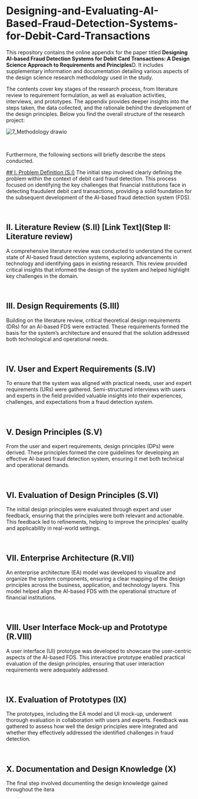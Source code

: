 # Designing-and-Evaluating-AI-Based-Fraud-Detection-Systems-for-Debit-Card-Transactions

This repository contains the online appendix for the paper titled <b>Designing AI-based Fraud Detection Systems for Debit Card Transactions: A Design Science Approach to Requirements and Principles</b>D. It includes supplementary information and documentation detailing various aspects of the design science research methodology used in the study. <p></p> 
The contents cover key stages of the research process, from literature review to requirement formulation, as well as evaluation activities, interviews, and prototypes. The appendix provides deeper insights into the steps taken, the data collected, and the rationale behind the development of the design principles. Below you find the overall structure of the research project: <p></p> 

![7_Methodology drawio](https://github.com/user-attachments/assets/e6619d07-66cf-44a4-8fe7-5daac675eaed) <p></p> 

<br> 

Furthermore, the following sections will briefly describe the steps conducted.
 

[## I. Problem Definition (S.I)](https://github.com/ValentinKranz/Designing-and-Evaluating-AI-Based-Fraud-Detection-Systems-for-Debit-Card-Transactions/tree/1cdf33c8031b8fc50b09d2e8c0f29552f1fc8be8/Step%202_%20Literature%20review)
The initial step involved clearly defining the problem within the context of debit card fraud detection. This process focused on identifying the key challenges that financial institutions face in detecting fraudulent debit card transactions, providing a solid foundation for the subsequent development of the AI-based fraud detection system (FDS).

<br>  

## II. Literature Review (S.II) [Link Text](Step II: Literature review)
A comprehensive literature review was conducted to understand the current state of AI-based fraud detection systems, exploring advancements in technology and identifying gaps in existing research. This review provided critical insights that informed the design of the system and helped highlight key challenges in the domain.

<br>  

## III. Design Requirements (S.III)
Building on the literature review, critical theoretical design requirements (DRs) for an AI-based FDS were extracted. These requirements formed the basis for the system’s architecture and ensured that the solution addressed both technological and operational needs.

<br>  

## IV. User and Expert Requirements (S.IV)
To ensure that the system was aligned with practical needs, user and expert requirements (URs) were gathered. Semi-structured interviews with users and experts in the field provided valuable insights into their experiences, challenges, and expectations from a fraud detection system.

<br>  

## V. Design Principles (S.V)
From the user and expert requirements, design principles (DPs) were derived. These principles formed the core guidelines for developing an effective AI-based fraud detection system, ensuring it met both technical and operational demands.

<br>  

## VI. Evaluation of Design Principles (S.VI)
The initial design principles were evaluated through expert and user feedback, ensuring that the principles were both relevant and actionable. This feedback led to refinements, helping to improve the principles’ quality and applicability in real-world settings.

<br>  

## VII. Enterprise Architecture (R.VII)
An enterprise architecture (EA) model was developed to visualize and organize the system components, ensuring a clear mapping of the design principles across the business, application, and technology layers. This model helped align the AI-based FDS with the operational structure of financial institutions.

<br>  

## VIII. User Interface Mock-up and Prototype (R.VIII)
A user interface (UI) prototype was developed to showcase the user-centric aspects of the AI-based FDS. This interactive prototype enabled practical evaluation of the design principles, ensuring that user interaction requirements were adequately addressed.

<br>  

## IX. Evaluation of Prototypes (IX)
The prototypes, including the EA model and UI mock-up, underwent thorough evaluation in collaboration with users and experts. Feedback was gathered to assess how well the design principles were integrated and whether they effectively addressed the identified challenges in fraud detection.

<br>  

## X. Documentation and Design Knowledge (X)
The final step involved documenting the design knowledge gained throughout the itera

